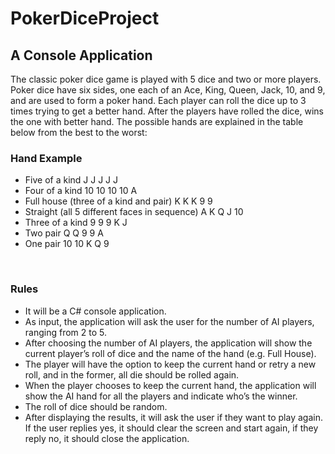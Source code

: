 # PokerDiceProject
<h2> A Console Application</h2>
The classic poker dice game is played with 5 dice and two or more players. Poker dice have six sides, one each of an Ace, King, Queen, Jack, 10, and 9, and are used to form a poker hand. Each player can roll the dice up to 3 times trying to get a better hand. After the players have rolled the dice, wins the one with better hand. The possible hands are explained in the table below from the best to the worst:
<h3>Hand Example</h3>
<ul>
<li>Five of a kind J J J J J</li>
<li>Four of a kind 10 10 10 10 A</li>
<li>Full house (three of a kind and pair) K K K 9 9</li>
<li>Straight (all 5 different faces in sequence) A K Q J 10</li>
<li>Three of a kind 9 9 9 K J</li>
<li>Two pair Q Q 9 9 A</li>
<li>One pair 10 10 K Q 9</li>
</ul>

<br/>
<h3>Rules</h3>
<ul>
<li>
It will be a C# console application.
</li>
<li>As input, the application will ask the user for the number of AI players,
ranging from 2 to 5.</li>
<li>After choosing the number of AI players, the application will show the current
player’s roll of dice and the name of the hand (e.g. Full House).</li>
<li>The player will have the option to keep the current hand or retry a new roll,
and in the former, all die should be rolled again.</li>
<li>When the player chooses to keep the current hand, the application will show
the AI hand for all the players and indicate who’s the winner.</li>
<li>The roll of dice should be random.</li>
<li>After displaying the results, it will ask the user if they want to play again. If the user replies yes, it should clear the screen and start again, if they reply no, it should close the application.</li>
</ul>
